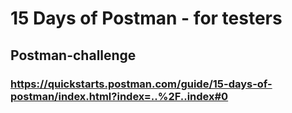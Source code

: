 
# 15 Days of Postman - for testers
## Postman-challenge
### https://quickstarts.postman.com/guide/15-days-of-postman/index.html?index=..%2F..index#0 
